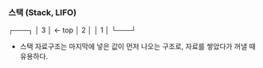 ### 스택 (Stack, LIFO)

┌───┐
│ 3 │ <- top
│ 2 │
│ 1 │
└───┘

- 스택 자료구조는 마지막에 넣은 값이 먼저 나오는 구조로, 자료를 쌓았다가 꺼낼 때 유용하다.
